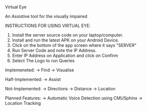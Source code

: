 Virtual Eye

An Assistive tool for the visually impaired

INSTRUCTIONS FOR USING VIRTUAL EYE:
1) Install the server source code on your laptop/computer.
2) Install and run the latest APK on your Android Device.
3) Click on the bottom of the app screen where it says "SERVER"
4) Run Server Code and note the IP Address.
5) Enter IP Address on Application and click on Confirm
6) Select The Logo to run Queries

Implemeneted:
-> Find
-> Visualise

Half-Implemented:
-> Assist

Not-Implemented:
-> Directions
-> Distance
-> Location

Planned Features:
-> Automatic Voice Detection using CMUSphinx
-> Location Tracking
